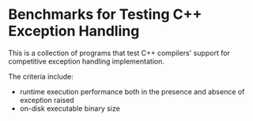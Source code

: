 # Benchmarks for Testing C++ Exception Handling

This is a collection of programs that test C++ compilers' support for competitive exception handling implementation.

The criteria include:

- runtime execution performance both in the presence and absence of exception raised
- on-disk executable binary size

